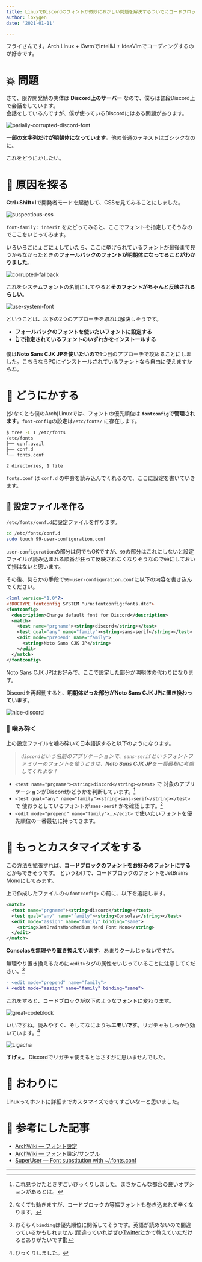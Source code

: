 ```yaml
---
title: LinuxでDiscordのフォントが微妙におかしい問題を解決するついでにコードブロックのフォントを変える
author: loxygen
date: '2021-01-11'

---
```


フライさんです。Arch Linux + i3wmでIntelliJ + IdeaVimでコーディングするのが好きです。

# :boom: 問題

さて、限界開発鯖の実体は **Discord上のサーバー** なので、僕らは普段Discord上で会話をしています。<br />
会話をしているんですが、僕が使っているDiscordにはある問題があります。

![parially-corrupted-discord-font](https://i.imgur.com/EalfEU1.png)

**一部の文字列だけが明朝体になっています**。他の普通のテキストはゴシックなのに。

これをどうにかしたい。

# :mag_right: 原因を探る

**Ctrl+Shift+I**で開発者モードを起動して、CSSを見てみることにしました。

![suspectious-css](https://i.imgur.com/4SMna5i.png)


`font-family: inherit` をたどってみると、ここでフォントを指定してそうなのでここをいじってみます。

いろいろごにょごにょしていたら、ここに挙げられているフォントが最後まで見つからなかったときの**フォールバックのフォントが明朝体になってることがわかりました**。

![corrupted-fallback](https://i.imgur.com/xxceYIN.png)

これをシステムフォントの名前にしてやると**そのフォントがちゃんと反映されるらしい**。

![use-system-font](https://i.imgur.com/9IbntWD.png)

ということは、以下の2つのアプローチを取れば解決しそうです。

- **フォールバックのフォントを使いたいフォントに設定する**
- **:point_up_2:で指定されているフォントのいずれかをインストールする**

僕は**Noto Sans CJK JPを使いたいので**1つ目のアプローチで攻めることにしました。こちらならPCにインストールされているフォントなら自由に使えますからね。

# :construction_worker: どうにかする

(少なくとも僕のArch)Linuxでは、フォントの優先順位は **`fontconfig`で管理されます**。`font-config`の設定は`/etc/fonts/` に存在します。

```bash
$ tree -L 1 /etc/fonts
/etc/fonts
├── conf.avail
├── conf.d
└── fonts.conf

2 directories, 1 file
```

`fonts.conf` は `conf.d` の中身を読み込んでくれるので、ここに設定を書いていきます。

## :pencil: 設定ファイルを作る

`/etc/fonts/conf.d`に設定ファイルを作ります。

```bash
cd /etc/fonts/conf.d
sudo touch 99-user-configuration.conf
```

`user-configuration`の部分は何でもOKですが、`99`の部分はこれにしないと設定ファイルが読み込まれる順番が狂って反映されなくなりそうなので`99`にしておいて損はないと思います。

その後、何らかの手段で`99-user-configuration.conf`に以下の内容を書き込んでください。

```xml
<?xml version="1.0"?>
<!DOCTYPE fontconfig SYSTEM "urn:fontconfig:fonts.dtd">
<fontconfig>
  <description>Change default font for Discord</description>
  <match>
    <test name="prgname"><string>discord</string></test>
    <test qual="any" name="family"><string>sans-serif</string></test>
    <edit mode="prepend" name="family">
      <string>Noto Sans CJK JP</string>
    </edit>
  </match>
</fontconfig>
```

Noto Sans CJK JPはお好みで。ここで設定した部分が明朝体の代わりになります。

Discordを再起動すると、**明朝体だった部分がNoto Sans CJK JPに置き換わっています**。

![nice-discord](https://i.imgur.com/1Iv9EhI.png)

### :microscope: 噛み砕く

上の設定ファイルを噛み砕いて日本語訳すると以下のようになります。

> *`discord`という名前のアプリケーションで、`sans-serif`というフォントファミリーのフォントを使うときは、**Noto Sans CJK JP**を一番最初に考慮してくれよな！*

- `<test name="prgname"><string>discord</string></test>` で 対象のアプリケーションがDiscordかどうかを判断しています。[^1]
- `<test qual="any" name="family"><string>sans-serif</string></test>` で 使おうとしているフォントが`sans-serif` かを確認します。[^2]
- `<edit mode="prepend" name="family">`...`</edit>` で使いたいフォントを優先順位の一番最初に持ってきます。

# :dizzy: もっとカスタマイズをする

この方法を拡張すれば、**コードブロックのフォントをお好みのフォントにする**とかもできそうです。
というわけで、コードブロックのフォントをJetBrains Monoにしてみます。

上で作成したファイルの`</fontconfig>` の前に、以下を追記します。

```xml
<match>
  <test name="prgname"><string>discord</string></test>
  <test qual="any" name="family"><string>Consolas</string></test>
  <edit mode="assign" name="family" binding="same">
    <string>JetBrainsMonoMedium Nerd Font Mono</string>
  </edit>
</match>
```

**Consolasを無理やり置き換えています**。あまりクールじゃないですが。

無理やり置き換えるために`<edit>`タグの属性をいじっていることに注意してください。[^3]

```diff
- <edit mode="prepend" name="family">
+ <edit mode="assign" name="family" binding="same">
```

これをすると、コードブロックが以下のようなフォントに変わります。

![great-codeblock](https://i.imgur.com/N7EnViU.png)

いいですね。読みやすく、そしてなによりも**エモいです**。リガチャもしっかり効いています。[^4]

![Ligacha](https://i.imgur.com/RZciXiw.png)

**すげぇ。** Discordでリガチャ使えるとはさすがに思いませんでした。

# :wave: おわりに

Linuxってホントに詳細までカスタマイズできてすごいなーと思いました。

# :book: 参考にした記事

- [ArchWiki ― フォント設定](https://wiki.archlinux.jp/index.php/%E3%83%95%E3%82%A9%E3%83%B3%E3%83%88%E8%A8%AD%E5%AE%9A)
- [ArchWiki ― フォント設定/サンプル](https://wiki.archlinux.jp/index.php/%E3%83%95%E3%82%A9%E3%83%B3%E3%83%88%E8%A8%AD%E5%AE%9A/%E3%82%B5%E3%83%B3%E3%83%97%E3%83%AB)
- [SuperUser ― Font substitution with ~/.fonts.conf](https://superuser.com/questions/116859/font-substitution-with-fonts-conf)

---

[^1]: これ見つけたときすごいびっくりしました。まさかこんな都合の良いオプションがあるとは。

[^2]: なくても動きますが、コードブロックの等幅フォントも巻き込まれて辛くなります。

[^3]: おそらく`binding`は優先順位に関係してそうです。英語が読めないので間違っているかもしれません (間違っていればぜひ[Twitter](https://twitter.com/loxygen_k)とかで教えていただけるとありがたいです:pray:)

[^4]: びっくりしました。
